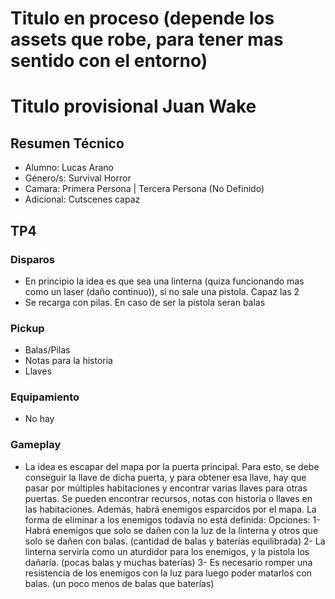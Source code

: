 # Titulo en proceso (depende los assets que robe, para tener mas sentido con el entorno)
# Titulo provisional Juan Wake

## Resumen Técnico
- Alumno: Lucas Arano
- Género/s: Survival Horror
- Camara: Primera Persona | Tercera Persona (No Definido)
- Adicional: Cutscenes capaz

## TP4

### Disparos
- En principio la idea es que sea una linterna (quiza funcionando mas como un laser (daño continuo)), si no sale una pistola. Capaz las 2
- Se recarga con pilas. En caso de ser la pistola seran balas

### Pickup
- Balas/Pilas
- Notas para la historia
- Llaves

### Equipamiento
- No hay

### Gameplay
- La idea es escapar del mapa por la puerta principal. Para esto, se debe conseguir la llave de dicha puerta, y para obtener esa llave, 
hay que pasar por múltiples habitaciones y encontrar varias llaves para otras puertas. Se pueden encontrar recursos, notas con historia o llaves en las habitaciones. 
Además, habrá enemigos esparcidos por el mapa. La forma de eliminar a los enemigos todavía no está definida:
Opciones: 
1- Habrá enemigos que solo se dañen con la luz de la linterna y otros que solo se dañen con balas. (cantidad de balas y baterías equilibrada) 
2- La linterna serviría como un aturdidor para los enemigos, y la pistola los dañaría. (pocas balas y muchas baterías) 
3- Es necesario romper una resistencia de los enemigos con la luz para luego poder matarlos con balas. (un poco menos de balas que baterías)
